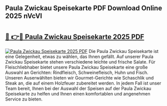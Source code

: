 ## Paula Zwickau Speisekarte PDF Download Online 2025 nVcVI

# <h2><a href="http://gc8g08.nevu.top/?p=Paula+Zwickau+Speisekarte">🔗 👉🔴 Paula Zwickau Speisekarte 2025 PDF</a></h2>

[![Paula Zwickau Speisekarte 2025 PDF](https://i.imgur.com/dBaPXMq.png)](http://gc8g08.nevu.top/?p=Paula+Zwickau+Speisekarte)
Die Paula Zwickau Speisekarte ist eine Gelegenheit, etwas zu wählen, das Ihnen gefällt. Auf unserer Paula Zwickau Speisekarte stehen verschiedene leichte und frische Salate. Für Fleischliebhaber bietet unsere Paula Zwickau Speisekarte eine große Auswahl an Gerichten: Rindfleisch, Schweinefleisch, Huhn und Fisch. Unseren Auserwählten bieten wir Gourmet-Gerichte wie Schaschlik und Steak an, die auf einem Holzfeuer zubereitet werden. In jedem Fall ist unser Team bereit, Ihnen bei der Auswahl der Speisen auf der Paula Zwickau Speisekarte zu helfen und Ihnen einen komfortablen und angenehmen Service zu bieten.
